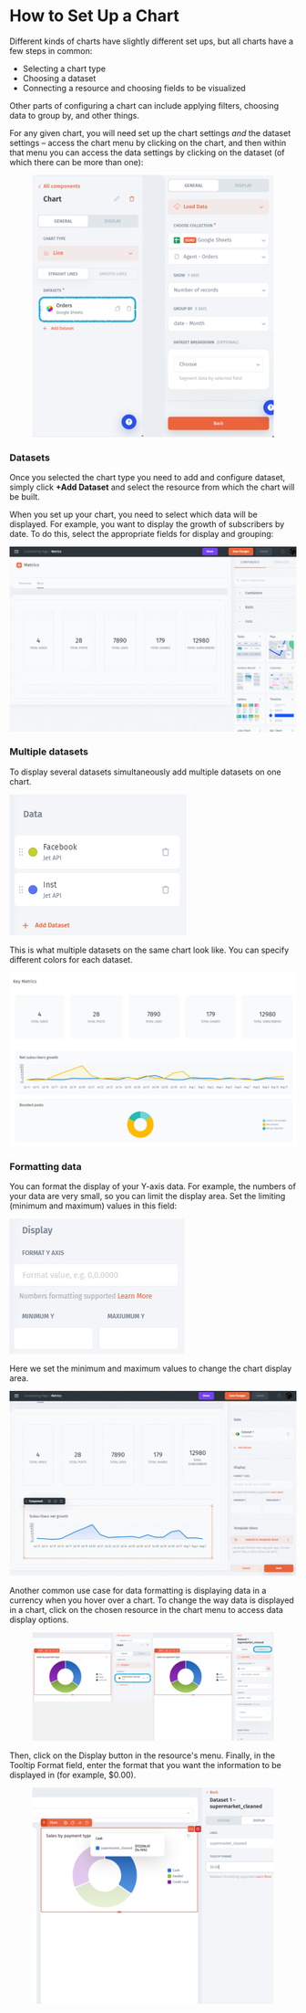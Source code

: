 # How to Set Up a Chart

Different kinds of charts have slightly different set ups, but all charts have a few steps in common:

* Selecting a chart type
* Choosing a dataset
* Connecting a resource and choosing fields to be visualized

Other parts of configuring a chart can include applying filters, choosing data to group by, and other things.&#x20;

For any given chart, you will need set up the chart settings _and_ the dataset settings – access the chart menu by clicking on the chart, and then within that menu you can access the data settings by clicking on the dataset (of which there can be more than one):

<figure><img src="../../../../.gitbook/assets/image (7) (5).png" alt=""><figcaption></figcaption></figure>



### Datasets

Once you selected the chart type you need to add and configure dataset, simply click **+Add Dataset** and select the resource from which the chart will be built.&#x20;

When you set up your chart, you need to select which data will be displayed. For example, you want to display the growth of subscribers by date. To do this, select the appropriate fields for display and grouping:

![](<../../../../.gitbook/assets/GIF (232).gif>)

### Multiple datasets

To display several datasets simultaneously add multiple datasets on one chart.

![](<../../../../.gitbook/assets/image (674).png>)

This is what multiple datasets on the same chart look like. You can specify different colors for each dataset.

![](<../../../../.gitbook/assets/image (675).png>)

### Formatting data

You can format the display of your Y-axis data. For example, the numbers of your data are very small, so you can limit the display area. Set the limiting (minimum and maximum) values in this field:

![](<../../../../.gitbook/assets/image (676).png>)

Here we set the minimum and maximum values to change the chart display area.

![](<../../../../.gitbook/assets/GIF (233).gif>)

Another common use case for data formatting is displaying data in a currency when you hover over a chart. To change the way data is displayed in a chart, click on the chosen resource in the chart menu to access data display options.&#x20;

<figure><img src="../../../../.gitbook/assets/image (4).png" alt=""><figcaption></figcaption></figure>

Then, click on the Display button in the resource's menu. Finally, in the Tooltip Format field, enter the format that you want the information to be displayed in (for example, $0.00).

<figure><img src="../../../../.gitbook/assets/image (3) (2).png" alt=""><figcaption></figcaption></figure>

